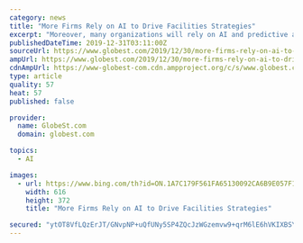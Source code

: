 ```yaml
---
category: news
title: "More Firms Rely on AI to Drive Facilities Strategies"
excerpt: "Moreover, many organizations will rely on AI and predictive analytics to drive corporate real estate and facilities strategies. “To keep up with market demands, enterprises will look to technology solutions that help align their physical footprint with both company strategy and employee needs, all while driving down costs,” Tyagi tells ..."
publishedDateTime: 2019-12-31T03:11:00Z
sourceUrl: https://www.globest.com/2019/12/30/more-firms-rely-on-ai-to-drive-facilities-strategies/
ampUrl: https://www.globest.com/2019/12/30/more-firms-rely-on-ai-to-drive-facilities-strategies/?amp=1
cdnAmpUrl: https://www-globest-com.cdn.ampproject.org/c/s/www.globest.com/2019/12/30/more-firms-rely-on-ai-to-drive-facilities-strategies/?amp=1
type: article
quality: 57
heat: 57
published: false

provider:
  name: GlobeSt.com
  domain: globest.com

topics:
  - AI

images:
  - url: https://www.bing.com/th?id=ON.1A7C179F561FA65130092CA6B9E057F1
    width: 616
    height: 372
    title: "More Firms Rely on AI to Drive Facilities Strategies"

secured: "ytOT8VfLQzErJT/GNvpNP+uQfUNy5SP4ZQcJzWGzemvw9+qrM6lE6hVKIXBSYBc2QfdKWomonxWWd+Jv9n1JaMK90WtTVxVIY2XYDBGDShpqMkg/4Ovn+wT5QonsfSXRrnoAC8/r1RF06ctri9PEZJItpAmPYc+j13gIAgHKJ1iKcMiYbKTlK0xN72KjYTeas5h9eFzua6urzNr3nVpkHWj3fqjfu6oXS+KVaoogoF/zV45GzIqUmpv5Sr/rzDKTlGF9devqTdTkp5emZMU/Sw==;BvlHiyT8MG4aVQN94O9WTQ=="
---
```


